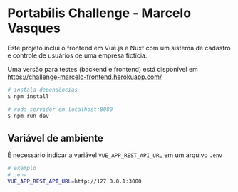# Portabilis Challenge - Marcelo Vasques

Este projeto inclui o frontend em Vue.js e Nuxt com um sistema de cadastro e controle de usuários de uma empresa fictícia.

Uma versão para testes (backend e frontend) está disponível em
https://challenge-marcelo-frontend.herokuapp.com/

```bash
# instala dependências
$ npm install

# roda servidor em localhost:8080
$ npm run dev
```

## Variável de ambiente
É necessário indicar a variável `VUE_APP_REST_API_URL` em um arquivo `.env`
```bash
# exemplo
# .env
VUE_APP_REST_API_URL=http://127.0.0.1:3000
```
